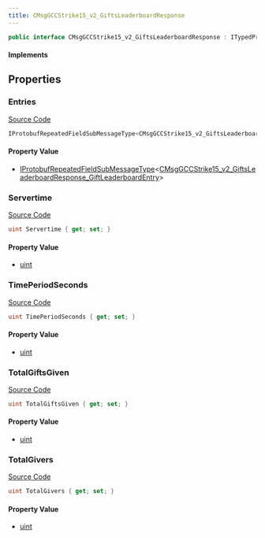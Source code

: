 ```yaml
---
title: CMsgGCCStrike15_v2_GiftsLeaderboardResponse
---
```


```csharp
public interface CMsgGCCStrike15_v2_GiftsLeaderboardResponse : ITypedProtobuf<CMsgGCCStrike15_v2_GiftsLeaderboardResponse>, INativeHandle
```

#### Implements

## Properties

### Entries

[Source Code](https://github.com/swiftly-solution/swiftlys2/blob/main/managed/src/SwiftlyS2.Generated/Protobufs/Interfaces/CMsgGCCStrike15_v2_GiftsLeaderboardResponse.cs#L25)

```csharp
IProtobufRepeatedFieldSubMessageType<CMsgGCCStrike15_v2_GiftsLeaderboardResponse_GiftLeaderboardEntry> Entries { get; }
```

#### Property Value

- [IProtobufRepeatedFieldSubMessageType](/docs/api/shared/netmessages/iprotobufrepeatedfieldsubmessagetype-1)<[CMsgGCCStrike15_v2_GiftsLeaderboardResponse_GiftLeaderboardEntry](/docs/api/shared/protobufdefinitions/cmsggccstrike15_v2_giftsleaderboardresponse_giftleaderboardentry)>

### Servertime

[Source Code](https://github.com/swiftly-solution/swiftlys2/blob/main/managed/src/SwiftlyS2.Generated/Protobufs/Interfaces/CMsgGCCStrike15_v2_GiftsLeaderboardResponse.cs#L13)

```csharp
uint Servertime { get; set; }
```

#### Property Value

- [uint](https://learn.microsoft.com/dotnet/api/system.uint32)

### TimePeriodSeconds

[Source Code](https://github.com/swiftly-solution/swiftlys2/blob/main/managed/src/SwiftlyS2.Generated/Protobufs/Interfaces/CMsgGCCStrike15_v2_GiftsLeaderboardResponse.cs#L16)

```csharp
uint TimePeriodSeconds { get; set; }
```

#### Property Value

- [uint](https://learn.microsoft.com/dotnet/api/system.uint32)

### TotalGiftsGiven

[Source Code](https://github.com/swiftly-solution/swiftlys2/blob/main/managed/src/SwiftlyS2.Generated/Protobufs/Interfaces/CMsgGCCStrike15_v2_GiftsLeaderboardResponse.cs#L19)

```csharp
uint TotalGiftsGiven { get; set; }
```

#### Property Value

- [uint](https://learn.microsoft.com/dotnet/api/system.uint32)

### TotalGivers

[Source Code](https://github.com/swiftly-solution/swiftlys2/blob/main/managed/src/SwiftlyS2.Generated/Protobufs/Interfaces/CMsgGCCStrike15_v2_GiftsLeaderboardResponse.cs#L22)

```csharp
uint TotalGivers { get; set; }
```

#### Property Value

- [uint](https://learn.microsoft.com/dotnet/api/system.uint32)

